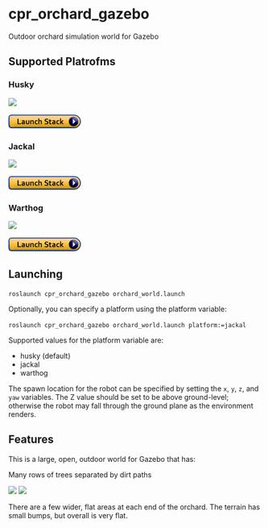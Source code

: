 # cpr_orchard_gazebo

Outdoor orchard simulation world for Gazebo

## Supported Platrofms

### Husky
<img src="https://clearpathrobotics.com/wp-content/uploads/2015/07/husky.jpg" width="20%">

[![Launch Stack](launch-stack.png)](
https://console.aws.amazon.com/cloudformation/home#/stacks/create/review?region=us-east-2&templateURL=https://cpr-gazebo-public.s3.us-east-2.amazonaws.com/CPR-Kinetic-Simulation-Stack.yaml&stackName=cpr-orchard-gazebo&param_SimWorld=cpr_orchard_gazebo&param_SimLaunch=orchard_world.launch&param_RoboticPlatform=husky)

### Jackal
<img src="https://clearpathrobotics.com/wp-content/uploads/2015/07/jackal.jpg" width="20%">

[![Launch Stack](launch-stack.png)](
https://console.aws.amazon.com/cloudformation/home#/stacks/create/review?region=us-east-2&templateURL=https://cpr-gazebo-public.s3.us-east-2.amazonaws.com/CPR-Kinetic-Simulation-Stack.yaml&stackName=cpr-orchard-gazebo&param_SimWorld=cpr_orchard_gazebo&param_SimLaunch=orchard_world.launch&param_RoboticPlatform=jackal)

### Warthog
<img src="https://s3.amazonaws.com/assets.clearpathrobotics.com/wp-content/uploads/2016/08/25085714/warthog-menu.jpg" width="20%">

[![Launch Stack](launch-stack.png)](
https://console.aws.amazon.com/cloudformation/home#/stacks/create/review?region=us-east-2&templateURL=https://cpr-gazebo-public.s3.us-east-2.amazonaws.com/CPR-Kinetic-Simulation-Stack.yaml&stackName=cpr-orchard-gazebo&param_SimWorld=cpr_orchard_gazebo&param_SimLaunch=orchard_world.launch&param_RoboticPlatform=warthog)

## Launching

```roslaunch cpr_orchard_gazebo orchard_world.launch```

Optionally, you can specify a platform using the platform variable:

```roslaunch cpr_orchard_gazebo orchard_world.launch platform:=jackal```

Supported values for the platform variable are:
* husky (default)
* jackal
* warthog

The spawn location for the robot can be specified by setting the `x`, `y`, `z`, and `yaw` variables.  The Z value should be set
to be above ground-level; otherwise the robot may fall through the ground plane as the environment renders.

## Features

This is a large, open, outdoor world for Gazebo that has:

Many rows of trees separated by dirt paths

<img src="husky-orchard.png">

<img src="whole-world.png">

There are a few wider, flat areas at each end of the orchard.  The terrain has small bumps, but overall is very flat.
